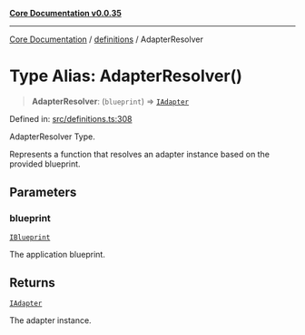 [**Core Documentation v0.0.35**](../../README.md)

***

[Core Documentation](../../modules.md) / [definitions](../README.md) / AdapterResolver

# Type Alias: AdapterResolver()

> **AdapterResolver**: (`blueprint`) => [`IAdapter`](../interfaces/IAdapter.md)

Defined in: [src/definitions.ts:308](https://github.com/stonemjs/core/blob/83759020101bdf94fc7c7a0d8609e63689d57c0f/src/definitions.ts#L308)

AdapterResolver Type.

Represents a function that resolves an adapter instance based on the provided blueprint.

## Parameters

### blueprint

[`IBlueprint`](IBlueprint.md)

The application blueprint.

## Returns

[`IAdapter`](../interfaces/IAdapter.md)

The adapter instance.
